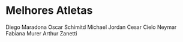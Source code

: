 # Melhores Atletas

Diego Maradona
Oscar Schimitd
Michael Jordan
Cesar Cielo
Neymar
Fabiana Murer
Arthur Zanetti

